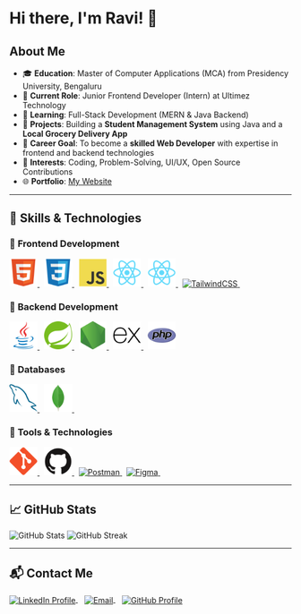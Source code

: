 # Hi there, I'm Ravi! 👋  

## About Me  
- 🎓 **Education**: Master of Computer Applications (MCA) from Presidency University, Bengaluru  
- 💼 **Current Role**: Junior Frontend Developer (Intern) at Ultimez Technology  
- 🌱 **Learning**: Full-Stack Development (MERN & Java Backend)  
- 🔭 **Projects**: Building a **Student Management System** using Java and a **Local Grocery Delivery App**  
- 🎯 **Career Goal**: To become a **skilled Web Developer** with expertise in frontend and backend technologies  
- 📖 **Interests**: Coding, Problem-Solving, UI/UX, Open Source Contributions  
- 🌐 **Portfolio**: [My Website](https://ravib45.github.io/Ravib_profile/)  

---

## 🚀 Skills & Technologies  

### 🔹 **Frontend Development**  
<p align="left">
  <a href="https://developer.mozilla.org/en-US/docs/Web/HTML" target="_blank" rel="noreferrer">
    <img src="https://raw.githubusercontent.com/devicons/devicon/master/icons/html5/html5-original.svg" alt="HTML5" width="50" height="50"/>
  </a>&nbsp;
  <a href="https://developer.mozilla.org/en-US/docs/Web/CSS" target="_blank" rel="noreferrer">
    <img src="https://raw.githubusercontent.com/devicons/devicon/master/icons/css3/css3-original.svg" alt="CSS3" width="50" height="50"/>
  </a>&nbsp;
  <a href="https://developer.mozilla.org/en-US/docs/Web/JavaScript" target="_blank" rel="noreferrer">
    <img src="https://raw.githubusercontent.com/devicons/devicon/master/icons/javascript/javascript-original.svg" alt="JavaScript" width="50" height="50"/>
  </a>&nbsp;
  <a href="https://reactjs.org/" target="_blank" rel="noreferrer">
    <img src="https://raw.githubusercontent.com/devicons/devicon/master/icons/react/react-original.svg" alt="ReactJS" width="50" height="50"/>
  </a>&nbsp;
  <a href="https://reactnative.dev/" target="_blank" rel="noreferrer">
    <img src="https://raw.githubusercontent.com/devicons/devicon/master/icons/react/react-original.svg" alt="React Native" width="50" height="50"/>
  </a>&nbsp;
  <a href="https://tailwindcss.com/" target="_blank" rel="noreferrer">
    <img src="https://www.vectorlogo.zone/logos/tailwindcss/tailwindcss-icon.svg" alt="TailwindCSS" width="50" height="50"/>
  </a>&nbsp;
</p>

### 🔹 **Backend Development**  
<p align="left">
  <a href="https://www.java.com/" target="_blank" rel="noreferrer">
    <img src="https://raw.githubusercontent.com/devicons/devicon/master/icons/java/java-original.svg" alt="Java" width="50" height="50"/>
  </a>&nbsp;
  <a href="https://spring.io/projects/spring-boot" target="_blank" rel="noreferrer">
    <img src="https://raw.githubusercontent.com/devicons/devicon/master/icons/spring/spring-original.svg" alt="Spring Boot" width="50" height="50"/>
  </a>&nbsp;
  <a href="https://nodejs.org/" target="_blank" rel="noreferrer">
    <img src="https://raw.githubusercontent.com/devicons/devicon/master/icons/nodejs/nodejs-original.svg" alt="Node.js" width="50" height="50"/>
  </a>&nbsp;
  <a href="https://expressjs.com/" target="_blank" rel="noreferrer">
    <img src="https://raw.githubusercontent.com/devicons/devicon/master/icons/express/express-original.svg" alt="Express.js" width="50" height="50"/>
  </a>&nbsp;
  <a href="https://www.php.net" target="_blank" rel="noreferrer">
    <img src="https://raw.githubusercontent.com/devicons/devicon/master/icons/php/php-original.svg" alt="PHP" width="50" height="50"/>
  </a>
</p>

### 🔹 **Databases**  
<p align="left">
  <a href="https://www.mysql.com/" target="_blank" rel="noreferrer">
    <img src="https://raw.githubusercontent.com/devicons/devicon/master/icons/mysql/mysql-original.svg" alt="MySQL" width="50" height="50"/>
  </a>&nbsp;
  <a href="https://www.mongodb.com/" target="_blank" rel="noreferrer">
    <img src="https://raw.githubusercontent.com/devicons/devicon/master/icons/mongodb/mongodb-original.svg" alt="MongoDB" width="50" height="50"/>
  </a>&nbsp;
</p>

### 🔹 **Tools & Technologies**  
<p align="left">
  <a href="https://git-scm.com/" target="_blank" rel="noreferrer">
    <img src="https://raw.githubusercontent.com/devicons/devicon/master/icons/git/git-original.svg" alt="Git" width="50" height="50"/>
  </a>&nbsp;
  <a href="https://github.com/" target="_blank" rel="noreferrer">
    <img src="https://raw.githubusercontent.com/devicons/devicon/master/icons/github/github-original.svg" alt="GitHub" width="50" height="50"/>
  </a>&nbsp;
  <a href="https://www.postman.com/" target="_blank" rel="noreferrer">
    <img src="https://www.vectorlogo.zone/logos/getpostman/getpostman-icon.svg" alt="Postman" width="50" height="50"/>
  </a>&nbsp;
  <a href="https://www.figma.com/" target="_blank" rel="noreferrer">
    <img src="https://www.vectorlogo.zone/logos/figma/figma-icon.svg" alt="Figma" width="50" height="50"/>
  </a>&nbsp;
</p>

---

## 📈 GitHub Stats  
<p align="left">
  <img src="https://github-readme-stats.vercel.app/api?username=Ravib45&show_icons=true&theme=tokyonight" alt="GitHub Stats" width="48%"/>
  <img src="https://github-readme-streak-stats.herokuapp.com/?user=Ravib45&theme=tokyonight" alt="GitHub Streak" width="48%"/>
</p>

---

## 📬 Contact Me  
<p align="left">
  <!-- LinkedIn -->
  <a href="https://linkedin.com/in/ravibarker/" target="_blank">
    <img align="center" src="https://raw.githubusercontent.com/rahuldkjain/github-profile-readme-generator/master/src/images/icons/Social/linked-in-alt.svg" alt="LinkedIn Profile" height="30" width="40"/>
  </a>&nbsp;&nbsp;
  
  <!-- Email -->
  <a href="mailto:ravibarker45@gmail.com" target="_blank">
    <img align="center" src="https://upload.wikimedia.org/wikipedia/commons/e/ec/Circle-icons-mail.svg" alt="Email" height="30" width="40"/>
  </a>&nbsp;&nbsp;
  
  <!-- GitHub -->
  <a href="https://github.com/Ravib45" target="_blank">
    <img align="center" src="https://raw.githubusercontent.com/rahuldkjain/github-profile-readme-generator/master/src/images/icons/Social/github.svg" alt="GitHub Profile" height="30" width="40"/>
  </a>
</p>
